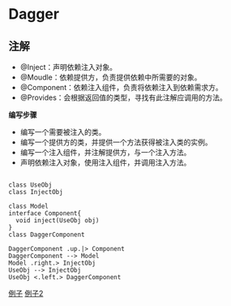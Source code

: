 # Dagger

## 注解

* @Inject：声明依赖注入对象。
* @Moudle：依赖提供方，负责提供依赖中所需要的对象。
* @Component：依赖注入组件，负责将依赖注入到依赖需求方。
* @Provides：会根据返回值的类型，寻找有此注解应调用的方法。

**编写步骤**
* 编写一个需要被注入的类。
* 编写一个提供方的类，并提供一个方法获得被注入类的实例。
* 编写一个注入组件，并注解提供方，与一个注入方法。
* 声明依赖注入对象，使用注入组件，并调用注入方法。

```plantuml

class UseObj
class InjectObj

class Model
interface Component{
  void inject(UseObj obj)
}
class DaggerComponent

DaggerComponent .up.|> Component
DaggerComponent --> Model
Model .right.> InjectObj
UseObj --> InjectObj
UseObj <.left.> DaggerComponent

```

[例子](https://juejin.im/entry/5970a8175188254d1c7ab4b2)
[例子2](https://zhuanlan.zhihu.com/p/113124369)
